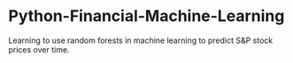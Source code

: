 # Python-Financial-Machine-Learning
Learning to use random forests in machine learning to predict S&amp;P stock prices over time.
